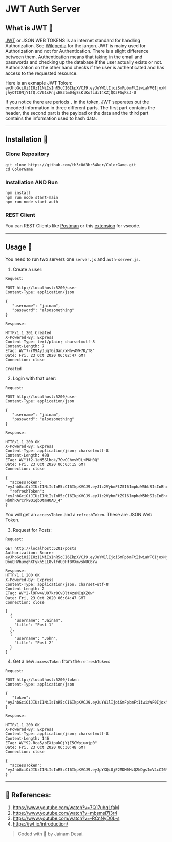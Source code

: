 # **JWT Auth Server**

## **What is JWT** 😬

[JWT](https://jwt.io/introduction/) or JSON WEB TOKENS is an internet standard for handling Authorization. See [Wikipedia](https://en.wikipedia.org/wiki/JSON_Web_Token) for the jargon. JWT is mainy used for Authorization and not for Authentication. There is a slight difference between them. Authentication means that taking in the email and passwords and checking up the database if the user actually exists or not. Authorization on the other hand checks if the user is authenticated and has access to the requested resource.

Here is an exmaple JWT Token:  
`eyJhbGciOiJIUzI1NiIsInR5cCI6IkpXVCJ9.eyJuYW1lIjoiSmFpbmFtIiwiaWF0IjoxNjAyOTI0NjY1fQ.CV61sFnjxEE3tm04gEsKlKofLdi14KZjQQ3FSqKsJ-U`

If you notice there are periods `.` in the token, JWT seperates out the encoded information in three different parts. The first part contains the header, the second part is the payload or the data and the third part contains the information used to hash data.

---

## **Installation** 🔽

### Clone Repository

```code
git clone https://github.com/th3c0d3br34ker/ColorGame.git
cd ColorGame
```

### Installation AND Run

```code
npm install
npm run node start-main
npm run node start-auth
```

### REST Client

You can REST Clients like [Postman](https://www.postman.com/) or this [extension](https://marketplace.visualstudio.com/items?itemName=humao.rest-client) for vscode.

---

## **Usage** 📄

You need to run two servers one `server.js` and `auth-server.js`.

1.  Create a user:

```code
Request:

POST http://localhost:5200/user
Content-Type: application/json

{
   "username": "jainam",
   "password": "alsosomething"
}

Response:

HTTP/1.1 201 Created
X-Powered-By: Express
Content-Type: text/plain; charset=utf-8
Content-Length: 7
ETag: W/"7-rM9AyJuqT6iOan/xHh+AW+7K/T8"
Date: Fri, 23 Oct 2020 06:02:47 GMT
Connection: close

Created
```

2.  Login with that user:

```code
Request:

POST http://localhost:5200/user
Content-Type: application/json

{
   "username": "jainam",
   "password": "alsosomething"
}

Response:

HTTP/1.1 200 OK
X-Powered-By: Express
Content-Type: application/json; charset=utf-8
Content-Length: 498
ETag: W/"1f2-1eN5Slhok/7CwCChxvWJL+PKH0Q"
Date: Fri, 23 Oct 2020 06:03:15 GMT
Connection: close

{
  "accessToken": "eyJhbGciOiJIUzI1NiIsInR5cCI6IkpXVCJ9.eyJ1c2VybmFtZSI6ImphaW5hbSIsInBhc3N3b3JkIjoiJDJiJDEwJDJpS3lJVUNTSTRYSVVUZ2NoQmdaN2V6VG92WVRCUTdhUWxxVTdqUlJDWDZGL3pTRHVJTk5PIiwiaWF0IjoxNjAzNDMyOTk1fQ.d7EKCz81qQnb0eCu3bIyrDfP9oR21ZfMTEm3BZEpKwI",
  "refreshToken": "eyJhbGciOiJIUzI1NiIsInR5cCI6IkpXVCJ9.eyJ1c2VybmFtZSI6ImphaW5hbSIsInBhc3N3b3JkIjoiJDJiJDEwJDJpS3lJVUNTSTRYSVVUZ2NoQmdaN2V6VG92WVRCUTdhUWxxVTdqUlJDWDZGL3pTRHVJTk5PIiwiaWF0IjoxNjAzNDMyOTk1fQ.ysc3vmXN0PHJtco2GQ-Hb0hRArcrk9Q1qbOtmHOAD_4"
}
```

You will get an `accessToken` and a `refreshToken`. These are JSON Web Token.

3.  Request for Posts:

```code
Request:

GET http://localhost:5201/posts
Authorization: Bearer eyJhbGciOiJIUzI1NiIsInR5cCI6IkpXVCJ9.eyJuYW1lIjoiSmFpbmFtIiwiaWF0IjoxNjAyOTIzMDMxLCJleHAiOjE2MDI5MjMwNDZ9.Le-DouEHVhuxghXFykh5LL8vlfdU0Hf8VXmvskUCbYw

Response:
HTTP/1.1 200 OK
X-Powered-By: Express
Content-Type: application/json; charset=utf-8
Content-Length: 2
ETag: W/"2-l9Fw4VUO7kr8CvBlt4zaMCqXZ0w"
Date: Fri, 23 Oct 2020 06:04:47 GMT
Connection: close

[
  {
    "username": "Jainam",
    "title": "Post 1"
  },
  {
    "username": "John",
    "title": "Post 2"
  }
]
```

4. Get a new `accessToken` from the `refreshToken`:

```code
Request:

POST http://localhost:5200/token
Content-Type: application/json

{
   "token": "eyJhbGciOiJIUzI1NiIsInR5cCI6IkpXVCJ9.eyJuYW1lIjoiSmFpbmFtIiwiaWF0IjoxNjAyOTIzMDIyfQ.MUjIjeE2n58NEa4yBH4CWzwDqPnkziLAYackXYFp4Ac"
}

Response:

HTTP/1.1 200 OK
X-Powered-By: Express
Content-Type: application/json; charset=utf-8
Content-Length: 146
ETag: W/"92-Rca5/bEXipukOjYjI5CWpiuojp0"
Date: Fri, 23 Oct 2020 06:30:48 GMT
Connection: close

{
  "accessToken": "eyJhbGciOiJIUzI1NiIsInR5cCI6IkpXVCJ9.eyJpYXQiOjE2MDM0MzQ2NDgsImV4cCI6MTYwMzQzNDY2M30.427pzQL5FtoF9ly4gsSALRnOHaz5JnIfSx0MgLzcsrw"
}
```

---

## 🚀 References:

1.  https://www.youtube.com/watch?v=7Q17ubqLfaM
2.  https://www.youtube.com/watch?v=mbsmsi7l3r4
3.  https://www.youtube.com/watch?v=-RCnNyD0L-s
4.  https://jwt.io/introduction/

> Coded with 🖤 by Jainam Desai.
